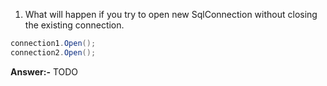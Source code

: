 1. What will happen if you try to open new SqlConnection without closing the existing connection.
  ```csharp
  connection1.Open();
  connection2.Open();
  ```
  **Answer:-** TODO

